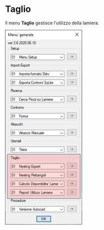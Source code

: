 # Taglio

Il menu **Taglio** gestisce l'utilizzo della lamiera.

![Taglio](/public/taglio/taglio.png)
